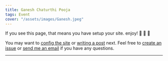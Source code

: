 ```yaml
---
title: Ganesh Chaturthi Pooja
tags: Event
cover: "/assets/images/Ganesh.jpeg"
---
```

If you see this page, that means you have setup your site. enjoy! :ghost: :ghost: :ghost:

You may want to [config the site](https://tianqi.name/jekyll-TeXt-theme/docs/en/configuration) or [writing a post](https://tianqi.name/jekyll-TeXt-theme/docs/en/writing-posts) next. Feel free to [create an issue](https://github.com/kitian616/jekyll-TeXt-theme/issues) or [send me an email](mailto:kitian616@outlook.com) if you have any questions.

<!--more-->

***